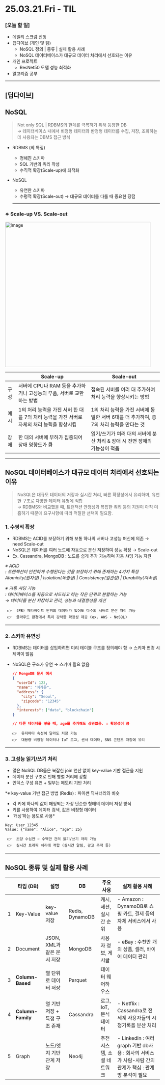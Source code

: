 # 25.03.21.Fri - TIL

### [오늘 할 일]

- 데일리 스크럼 진행
- 딥다이브 (개인 및 팀)
     - NoSQL 정의 | 종류 | 실제 활용 사례
     - NoSQL 데이터베이스가 대규모 데이터 처리에서 선호되는 이유
- 개인 프로젝트
     - ResNet50 모델 성능 최적화
- 알고리즘 공부

---

## [딥다이브]

## NoSQL

> Not only SQL | RDBMS의 한계를 극복하기 위해 등장한 DB  
→ 데이터베이스 내에서 비정형 데이터와 반정형 데이터를 수집, 저장, 조회하는 데 사용되는 DBMS 접근 방식
> 
- RDBMS (의 특징)
    - 정해진 스키마
    - SQL 기반의 쿼리 작성
    - 수직적 확장(Scale-up)에 최적화
- NoSQL
    - 유연한 스키마
    - 수평적 확장(Scale-out) → 대규모 데이터를 다룰 때 중요한 장점

     ---

### ※ Scale-up VS. Scale-out

<img width="473" alt="Image" src="https://github.com/user-attachments/assets/c58e4f1e-dd94-4937-8170-958f10a6b6c8" />

|  | Scale-up | Scale-out |
| --- | --- | --- |
| 구성 | 서버에 CPU나 RAM 등을 추가하거나 고성능의 부품, 서버로 교환하는 방법  | 접속된 서버를 여러 대 추가하여 처리 능력을 향상시키는 방법   |
| 예시 | 1의 처리 능력을 가진 서버 한 대를 7의 처리 능력을 가진 서버로 자체의 처리 능력을 향상시킴  | 1의 처리 능력을 가진 서버에 동일한 서버 6대를 더 추가하여, 총 7의 처리 능력을 만다는 것  |
| 장애 | 한 대의 서버에 부하가 집중되어 장애 영향도가 큼  | 읽기/쓰기가 여러 대의 서버에 분산 처리 & 장애 시 전면 장애의 가능성이 적음  |

---

## NoSQL 데이터베이스가 대규모 데이터 처리에서 선호되는 이유

> NoSQL은 대규모 데이터의 저장과 실시간 처리, 빠른 확장성에서 유리하며, 유연한 구조로 다양한 데이터 유형에 적합  
→ RDBMS와 비교했을 때, 트랜잭션 안정성과 복잡한 쿼리 등의 지원이 아직 미흡하기 때문에 요구사항에 따라 적절한 선택이 필요함.
> 

### 1. 수평적 확장

- RDBMS는 ACID를 보장하기 위해 보통 하나의 서버나 고성능 머신에 의존 → need Scale-out
- NoSQL은 데이터를 여러 노드에 자동으로 분산 저장하여 성능 확장 → Scale-out
- Ex. Cassandra, MongoDB : 노드를 쉽게 추가 가능하며 자동 샤딩 기능 지원

*※ ACID  
   : 트랜잭션이 안전하게 수행된다는 것을 보장하기 위해 존재하는 4가지 특징  
  Atomicity(원자성) | Isolation(독립성) | Consistency(일관성) | Durability(지속성)*

*※ 자동 샤딩 기능  
    : 데이터베이스를 자동으로 샤드라고 하는 작은 단위로 분할하는 기능   
    → 데이터를 분산 저장하고 관리, 성능과 내결함성을 개선* 


     👉  (PB) 페타바이트 단위의 데이터가 있어도 다수의 서버로 분산 처리 가능   
     👉  클라우드 환경에서 특히 강력한 확장성 제공 (ex. AWS - NoSQL)
     
---

### 2. 스키마 유연성

- RDBMS는 데이터를 삽입하려면 미리 테이블 구조를 정의해야 함 → 스키마 변경 시 제약이 많음  
- NoSQL은 구조가 유연 → 스키마 필요 없음
    
    ```json
    // MongoDB 문서 예시
    {
      "userId": 123,
      "name": "이가은",
      "address": {
        "city": "Seoul",
        "zipcode": "12345"
      },
      "interests": ["data", "blockchain"]
    }
    
    // 다른 데이터를 넣을 때, age를 추가해도 상관없음. : 확장성이 큼
    ```

     ```
     👉  유저마다 속성이 달라도 저장 가능
     👉  대용량 비정형 데이터나 IoT 로그, 센서 데이터, SNS 콘텐츠 저장에 유리
     ```

---

### 3. 고성능 읽기/쓰기 처리

- 많은 NoSQL DB들은 복잡한 join 연산 없이 key-value 기반 접근을 지원
- 데이터 분산 구조로 인해 병렬 처리에 강함
- 인덱스 구성 유연 + 일부는 메모리 기반 처리

*※ key-value 기반 접근 방법 (Redis) : 파이썬 딕셔너리와 비슷  
   - 각 키에 하나의 값이 매핑되는 가장 단순한 형태의 데이터 저장 방식  
   - 키를 사용하여 데이터 검색, 값은 비정형 데이터  
   - ‘캐싱’하는 용도로 사용*

```vbnet
Key: User_12345
Value: {"name": "Alice", "age": 25}
```

     👉  초당 수십만 ~ 수백만 건의 읽기/쓰기 처리 가능
     👉  실시간 트래픽 처리에 적합 (실시간 알림, 광고 추적 등)

---

## NoSQL 종류 및 실제 활용 사례

|  | 타입 (DB) | 설명 | DB | 주요 사용 | 실제 활용 사례 |
| --- | --- | --- | --- | --- | --- |
| 1 | Key-Value | key-value 저장 | Redis, DynamoDB | 캐시, 세션, 실시간 순위 | - Amazon : DynamoDB로 쇼핑 카트, 결제 등의 자체 서비스에서 사용  |
| 2 | Document | JSON, XML과 같은 문서 저장  | MongoDB | 사용자 정보, 게시글  | - eBay : 수천만 개의 상품, 셀러, 바이어 데이터 관리  |
| 3 | **Column-Based** | 열 단위로 데이터 저장  | Parquet | 데이터 웨어하우스 |  |
| 4 | **Column-Family** | 열 기반 저장 + 특정 구조 존재 | Cassandra | 로그, IoT, 분석 데이터 | - Netflix : Cassandra로 전 세계 사용자들의 시청기록을 분산 처리 |
| 5 | Graph | 노드/엣지 기반 관계 저장 | Neo4j | 추천 시스템, 소셜 네트워크 | - LinkedIn : 여러 graph 기반 db사용 : 회사의 서비스가 사람-사람 간의 관계가 핵심 : 관계망 분석이 필요  |






